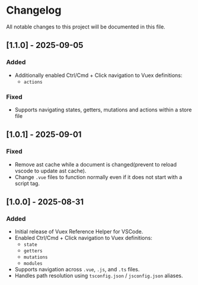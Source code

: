 # Changelog

All notable changes to this project will be documented in this file.

## [1.1.0] - 2025-09-05

### Added

- Additionally enabled Ctrl/Cmd + Click navigation to Vuex definitions:
  - `actions`

### Fixed

- Supports navigating states, getters, mutations and actions within a store file

## [1.0.1] - 2025-09-01

### Fixed

- Remove ast cache while a document is changed(prevent to reload vscode to update ast cache).
- Change `.vue` files to function normally even if it does not start with a script tag.

## [1.0.0] - 2025-08-31

### Added

- Initial release of Vuex Reference Helper for VSCode.
- Enabled Ctrl/Cmd + Click navigation to Vuex definitions:
  - `state`
  - `getters`
  - `mutations`
  - `modules`
- Supports navigation across `.vue`, `.js`, and `.ts` files.
- Handles path resolution using `tsconfig.json` / `jsconfig.json` aliases.
